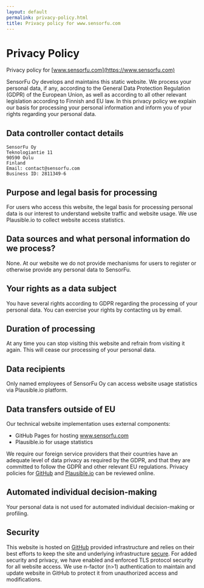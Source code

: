 ```yaml
---
layout: default
permalink: privacy-policy.html
title: Privacy policy for www.sensorfu.com
---
```


# Privacy Policy

Privacy policy for [www.sensorfu.com](https://www.sensorfu.com)

SensorFu Oy develops and maintains this static website. We process your personal
data, if any, according to the General Data Protection Regulation (GDPR) of the
European Union, as well as according to all other relevant legislation according
to Finnish and EU law. In this privacy policy we explain our basis for
processing your personal information and inform you of your rights regarding
your personal data.


## Data controller contact details

```
SensorFu Oy
Teknologiantie 11
90590 Oulu
Finland
Email: contact@sensorfu.com
Business ID: 2811349-6
```

## Purpose and legal basis for processing

For users who access this website, the legal basis for processing personal data
is our interest to understand website traffic and website usage. We use
Plausible.io to collect website access statistics.


## Data sources and what personal information do we process?

None. At our website we do not provide mechanisms for users to register or
otherwise provide any personal data to SensorFu.

## Your rights as a data subject

You have several rights according to GDPR regarding the processing of your
personal data. You can exercise your rights by contacting us by email.


## Duration of processing

At any time you can stop visiting this website and refrain from visiting it
again. This will cease our processing of your personal data.

## Data recipients

Only named employees of SensorFu Oy can access website usage statistics via
Plausible.io platform.

## Data transfers outside of EU

Our technical website implementation uses external components:

* GitHub Pages for hosting www.sensorfu.com
* Plausible.io for usage statistics

We require our foreign service providers that their countries have an adequate
level of data privacy as required by the GDPR, and that they are committed to
follow the GDPR and other relevant EU regulations. Privacy policies for
[GitHub](https://help.github.com/articles/github-privacy-statement/) and
[Plausible.io](https://plausible.io/data-policy) can be reviewed online.

## Automated individual decision-making

Your personal data is not used for automated individual decision-making or
profiling.

## Security

This website is hosted on [GitHub](https://pages.github.com/) provided
infrastructure and relies on their best efforts to keep the site and underlying
infrastructure [secure](https://help.github.com/articles/github-security/). For
added security and privacy, we have enabled and enforced TLS protocol security
for all website access. We use n-factor (n>1) authentication to maintain and
update website in GitHub to protect it from unauthorized access and
modifications.
